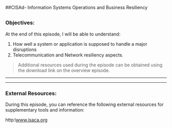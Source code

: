 ##CISAd- Information Systems Operations and Business Resiliency
##
### Objectives:

At the end of this episode, I will be able to understand:

1. How well a system or application is supposed to handle a major disruptions
2. Telecommunication and Network resiliency aspects.	

	

>Additional resources used during the episode can be obtained using the download link on the overview episode.

-----------------------------------------------------------






-----------------------------------------------------------
### External Resources:

During this episode, you can reference the following external resources for supplementary tools and information:

http:\www.isaca.org
